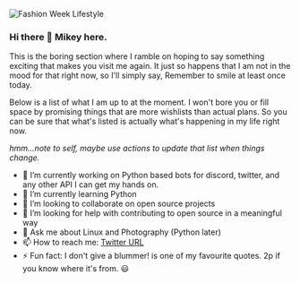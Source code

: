 ![Fashion Week Lifestyle](https://user-images.githubusercontent.com/13338176/93207900-8ee5ea00-f753-11ea-8c74-c28cbf3e2f81.png)

### Hi there 👋 Mikey here. 
This is the boring section where I ramble on hoping to say something exciting that makes you visit me again. It just so happens that I am not in the mood for that right now, so I'll simply say, Remember to smile at least once today.

Below is a list of what I am up to at the moment. I won't bore you or fill space by promising things that are more wishlists than actual plans. So you can be sure that what's listed is actually what's happening in my life right now. 

*hmm...note to self, maybe use actions to update that list when things change.*

- 🔭 I’m currently working on Python based bots for discord, twitter, and any other API I can get my hands on.
- 🌱 I’m currently learning Python
- 👯 I’m looking to collaborate on open source projects
- 🤔 I’m looking for help with contributing to open source in a meaningful way
- 💬 Ask me about Linux and Photography (Python later)
- 📫 How to reach me:
  [Twitter URL](https://img.shields.io/twitter/url?style=social&url=https%3A%2F%2Ftwitter.com%2Fwhoismikey)
- ⚡ Fun fact: I don't give a blummer! is one of my favourite quotes. 2p if you know where it's from. :smiley:



<!--
**mikeysan/mikeysan** is a ✨ _special_ ✨ repository because its `README.md` (this file) appears on your GitHub profile.

Here are some ideas to get you started:

- 🔭 I’m currently working on Python based bots for discord and twitter
- 🌱 I’m currently learning Python
- 👯 I’m looking to collaborate on open source
- 🤔 I’m looking for help with contributing to open source in a meaningful way
- 💬 Ask me about Linux and Photography
- 📫 How to reach me: ...
- ⚡ Fun fact: I don't give a blummer! is one of my favourite quotes. virtual 2p if you know where it's from :smiley:
-->
